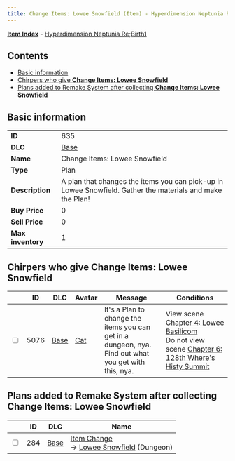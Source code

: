 ```yaml
---
title: Change Items: Lowee Snowfield (Item) - Hyperdimension Neptunia Re;Birth1
---
```


[**Item Index**](/neptunia/rb1/item/index.html) - [Hyperdimension Neptunia Re;Birth1](/neptunia/rb1)

## Contents

- [Basic information](#basic-information)
- [Chirpers who give **Change Items: Lowee Snowfield**](#chirpers-who-give-change-items-lowee-snowfield)
- [Plans added to Remake System after collecting **Change Items: Lowee Snowfield**](#plans-added-to-remake-system-after-collecting-change-items-lowee-snowfield)
## Basic information

|   |   |
| -- | -- |
| **ID** | 635 |
| **DLC** | [Base](/neptunia/rb1/dlc/1-base.html) |
| **Name** | Change Items: Lowee Snowfield |
| **Type** | Plan |
| **Description** | A plan that changes the items you can pick-up in Lowee Snowfield. Gather the materials and make the Plan! |
| **Buy Price** | 0 |
| **Sell Price** | 0 |
| **Max inventory** | 1 |


## Chirpers who give **Change Items: Lowee Snowfield**

|    | ID | DLC | Avatar | Message | Conditions |
| -- | -- | --- | ------ | ------- | ---------- |
| <input type="checkbox" id="rb1-chirper-event-1-5076" class="trackbox" /> | 5076 | [Base](/neptunia/rb1/dlc/1-base.html) | [Cat](/neptunia/rb1/undefined/1-226-cat.html) | It's a Plan to change the items you can get in a dungeon, nya.<br />Find out what you get with this, nya. | View scene [Chapter 4: Lowee Basilicom](/neptunia/rb1/scene/1-403-chapter-4-lowee-basilicom.html)<br />Do not view scene [Chapter 6: 128th Where's Histy Summit](/neptunia/rb1/scene/1-601-chapter-6-128th-wheres-histy-summit.html) |


## Plans added to Remake System after collecting **Change Items: Lowee Snowfield**

|    | ID | DLC | Name |
| -- | -- | --- | ---- |
| <input type="checkbox" id="rb1-remake-1-284" class="trackbox" /> | 284 | [Base](/neptunia/rb1/dlc/1-base.html) | [Item Change](/neptunia/rb1/remake/1-284-item-change.html)<br /> → [Lowee Snowfield](/neptunia/rb1/dungeon/1-12-lowee-snowfield.html) (Dungeon) |
